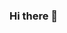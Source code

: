 ### Hi there 👋

<!--
**zerkshaban/zerkshaban** is a ✨ _special_ ✨ repository because its `README.md` (this file) appears on your GitHub profile. 

Here are some ideas to get you started:

- 🔭 I’m currently working on one of the Europes top price comparison application as Software Engineer (frontend).
- 🌱 I’m currently learning DevOps.
- 💬 Ask me about React, Next, JavaScript, TypeScript.
- 📫 How to reach me: [LinkedIn](https://www.linkedin.com/in/zerk-shaban/), [Xing](https://www.xing.com/profile/Zerk_Shaban2/cv), [Email](zerkshaban@live.com).
